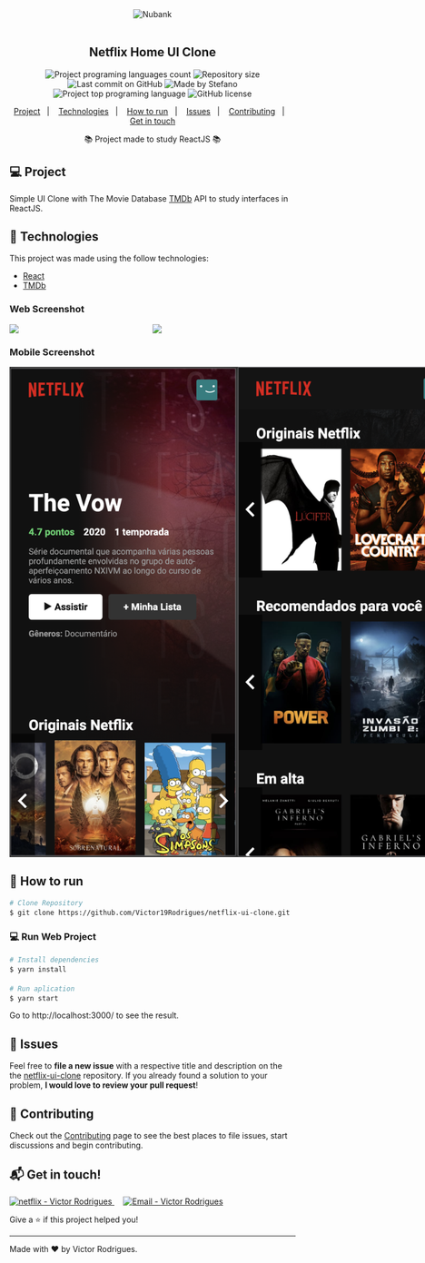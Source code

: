 <div align="center">
  <img alt="Nubank" title="#Netflix" src="https://upload.wikimedia.org/wikipedia/commons/0/0f/Logo_Netflix.png" width="250px" />
</div>

<br />

<h2 align="center">
  Netflix Home UI Clone 
</h2>

<p align="center">
  <img alt="Project programing languages count" src="https://img.shields.io/github/languages/count/Victor19Rodrigues/netflix-ui-clone?color=E6050E">
   <img alt="Repository size" src="https://img.shields.io/github/repo-size/Victor19Rodrigues/netflix-ui-clone?color=E6050E">
  <img alt="Last commit on GitHub" src="https://img.shields.io/github/last-commit/Victor19Rodrigues/netflix-ui-clone?color=E6050E">
  <img alt="Made by Stefano" src="https://img.shields.io/badge/made%20by-Victor19Rodrigues-%20?color=E6050E">
  <img alt="Project top programing language" src="https://img.shields.io/github/languages/top/Victor19Rodrigues/netflix-ui-clone?color=E6050E">
  <img alt="GitHub license" src="https://img.shields.io/github/license/Victor19Rodrigues/netflix-ui-clone?color=E6050E">
</p> 

<p align="center">
  <a href="#computer-project">Project</a>&nbsp;&nbsp;&nbsp;|&nbsp;&nbsp;&nbsp;
  <a href="#rocket-technologies">Technologies</a>&nbsp;&nbsp;&nbsp;|&nbsp;&nbsp;&nbsp;
  <a href="#construction_worker-how-to-run">How to run</a>&nbsp;&nbsp;&nbsp;|&nbsp;&nbsp;&nbsp;
  <a href="#bug-issues">Issues</a>&nbsp;&nbsp;&nbsp;|&nbsp;&nbsp;&nbsp;
  <a href="#tada-contributing">Contributing</a>&nbsp;&nbsp;&nbsp;|&nbsp;&nbsp;&nbsp;
  <a href="#mailbox_with_mail-get-in-touch">Get in touch</a>
  </p>

  <p align="center">📚 Project made to study ReactJS 📚</p>

## :computer: Project 

 Simple UI Clone with The Movie Database [TMDb](https://www.themoviedb.org/?language=pt-BR) API to study interfaces in ReactJS.

## :rocket: Technologies
This project was made using the follow technologies:
<ul>
  <li><a href="https://pt-br.reactjs.org/">React</a></li>
  <li><a href="https://www.themoviedb.org/?language=pt-BR">TMDb</a></li>
</ul>

### Web Screenshot
<div style="display: flex; flex-direction: 'row'; align-items: 'center';">
   <img src="https://github.com/Victor19Rodrigues/netflix-ui-clone/blob/master/.github/web_1.png" width="400px">
   <img src="https://github.com/Victor19Rodrigues/netflix-ui-clone/blob/master/.github/web_2.png" width="400px">
</div>

### Mobile Screenshot
<div style="display: flex; flex-direction: 'row'; align-items: 'center';">
   <img src="https://github.com/Victor19Rodrigues/netflix-ui-clone/blob/master/.github/mobile_1.png" width="400px">
   <img src="https://github.com/Victor19Rodrigues/netflix-ui-clone/blob/master/.github/mobile_2.png" width="400px">
</div>

## :construction_worker: How to run
```bash
# Clone Repository
$ git clone https://github.com/Victor19Rodrigues/netflix-ui-clone.git
```

### 💻 Run Web Project

```bash
# Install dependencies
$ yarn install

# Run aplication
$ yarn start
```
Go to http://localhost:3000/ to see the result.

## :bug: Issues

Feel free to **file a new issue** with a respective title and description on the the [netflix-ui-clone](https://github.com/Victor19Rodrigues/netflix-ui-clone/issues) repository. If you already found a solution to your problem, **I would love to review your pull request**!

## :tada: Contributing

Check out the [Contributing](https://github.com/Victor19Rodrigues/netflix-ui-clone/blob/master/CONTRIBUTING.md) page to see the best places to file issues, start discussions and begin contributing.

## :mailbox_with_mail: Get in touch!

<a href="https://www.netflix.com/in/victor-rodrigues-676563ba" target="_blank" >
  <img alt="netflix - Victor Rodrigues" src="https://img.shields.io/badge/netflix--%23F8952D?style=social&logo=netflix">
</a>&nbsp;&nbsp;&nbsp;
<a href="mailto:vitor1908@gmail.com" target="_blank" >
  <img alt="Email - Victor Rodrigues" src="https://img.shields.io/badge/Email--%23F8952D?style=social&logo=gmail">
</a> 

Give a ⭐️ if this project helped you!

---

Made with ❤️ by Victor Rodrigues.